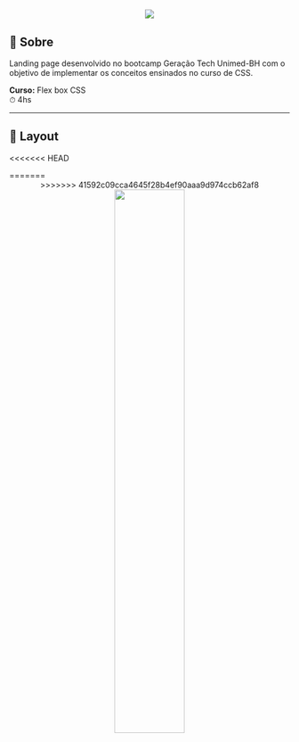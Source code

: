 <h1 align="center">
   <img src="https://ik.imagekit.io/dfnyrlf8n/flex-turismo_VcS4TDBkX.jpg?ik-sdk-version=javascript-1.4.3&updatedAt=1654027617322">
</h1>

## 📑 Sobre
Landing page desenvolvido no bootcamp Geração Tech Unimed-BH com o objetivo de implementar os conceitos ensinados no curso de CSS.
<br>

**Curso:** Flex box CSS
<br>
⏱ 4hs
<hr>

## 📱 Layout
<<<<<<< HEAD
<div>
=======
<div align="center">
>>>>>>> 41592c09cca4645f28b4ef90aaa9d974ccb62af8
  <img src="https://ik.imagekit.io/dfnyrlf8n/flex-turismo_U9JYWWuY6.png?ik-sdk-version=javascript-1.4.3&updatedAt=1654028454823" width='50%px'>
</div>
